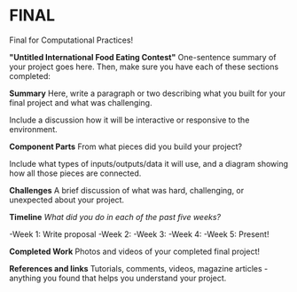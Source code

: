 # FINAL
Final for Computational Practices!

**"Untitled International Food Eating Contest"**
One-sentence summary of your project goes here. Then, make sure you have each of these sections completed:

**Summary**
Here, write a paragraph or two describing what you built for your final project and what was challenging.

Include a discussion how it will be interactive or responsive to the environment.

**Component Parts**
From what pieces did you build your project?

Include what types of inputs/outputs/data it will use, and a diagram showing how all those pieces are connected.

**Challenges**
A brief discussion of what was hard, challenging, or unexpected about your project.

**Timeline**
*What did you do in each of the past five weeks?*

-Week 1: Write proposal
-Week 2: 
-Week 3: 
-Week 4: 
-Week 5: Present!

**Completed Work**
Photos and videos of your completed final project!

**References and links**
Tutorials, comments, videos, magazine articles - anything you found that helps you understand your project.
